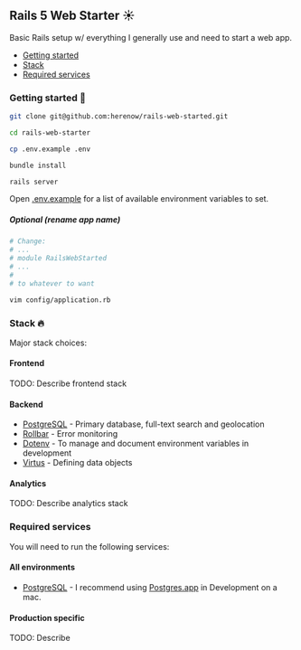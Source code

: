 ## Rails 5 Web Starter ☀️

Basic Rails setup w/ everything I generally use and need to start a web app.

* [Getting started](#getting-started)
* [Stack](#stack)
* [Required services](#required-services)

### <a name="getting-started"></a> Getting started 🔧 

```bash
git clone git@github.com:herenow/rails-web-started.git

cd rails-web-starter

cp .env.example .env

bundle install

rails server
```

Open [.env.example](https://github.com/herenow/rails-web-starter/blob/master/.env.example) for a list of available environment variables to set.

##### Optional (rename app name)

```bash
# Change:
# ...
# module RailsWebStarted
# ...
#
# to whatever to want

vim config/application.rb
```

### <a name="stack"></a> Stack 🔥

Major stack choices:

#### Frontend

TODO: Describe frontend stack

#### Backend

* [PostgreSQL](https://www.postgresql.org/) - Primary database, full-text search and geolocation
* [Rollbar](https://rollbar.com/) - Error monitoring
* [Dotenv](https://github.com/bkeepers/dotenv) - To manage and document environment variables in development
* [Virtus](https://github.com/solnic/virtus) - Defining data objects

#### Analytics

TODO: Describe analytics stack

### <a name="required-services"></a> Required services

You will need to run the following services:

#### All environments

* [PostgreSQL](https://postgresapp.com/) - I recommend using [Postgres.app](https://postgresapp.com/) in Development on a mac.

#### Production specific

TODO: Describe
